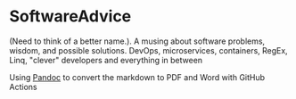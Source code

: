 # SoftwareAdvice
(Need to think of a better name.). A musing about software problems, wisdom, and possible solutions. DevOps, microservices, containers, RegEx, Linq, "clever" developers and everything in between

Using [Pandoc](https://github.com/pandoc/pandoc-action-example) to convert the markdown to PDF and Word with GitHub Actions
